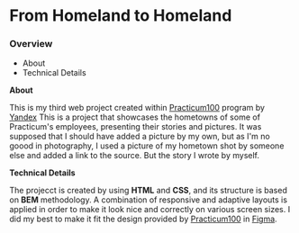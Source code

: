 # From Homeland to Homeland
### Overview
* About
* Technical Details

**About**

This is my third web project created within [Practicum100](https://practicum.yandex.com) program by [Yandex](https://www.yandex.com) This is a project that showcases the hometowns of some of Practicum's employees, presenting their stories and pictures. It was supposed that I should have added a picture by my own, but as I'm no goood in photography, I used a picture of my hometown shot by someone else and added a link to the source. But the story I wrote by myself.

**Technical Details**

The projecct is created by using __HTML__ and __CSS__, and its structure is based on __BEM__ methodology. A combination of responsive and adaptive layouts is applied in order to make it look nice and correctly on various screen sizes. I did my best to make it fit the design provided by [Practicum100](https://practicum.yandex.com) in [Figma](https://www.figma.com/).
